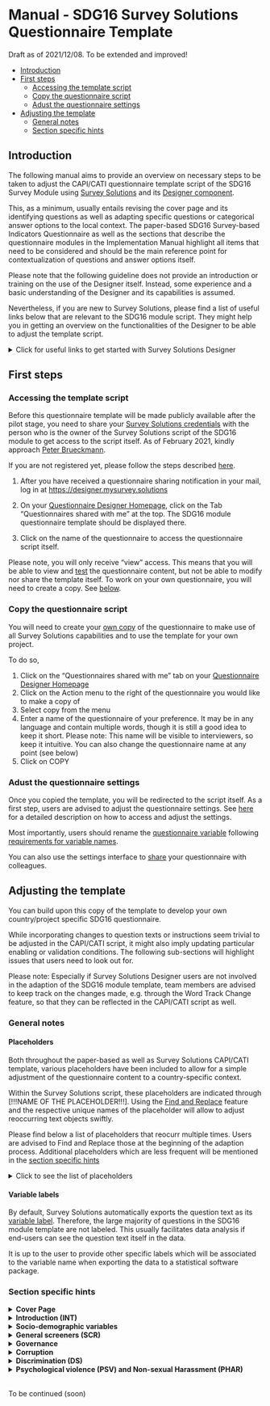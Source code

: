 Manual - SDG16 Survey Solutions Questionnaire Template
================
Draft as of 2021/12/08. To be extended and improved!

-   [Introduction](#introduction)
-   [First steps](#first-steps)
    -   [Accessing the template script](#accessing-the-template-script)
    -   [Copy the questionnaire script](#copy-the-questionnaire-script)
    -   [Adust the questionnaire
        settings](#adust-the-questionnaire-settings)
-   [Adjusting the template](#adjusting-the-template)
    -   [General notes](#general-notes)
    -   [Section specific hints](#section-specific-hints)

## Introduction

The following manual aims to provide an overview on necessary steps to
be taken to adjust the CAPI/CATI questionnaire template script of the
SDG16 Survey Module using [Survey
Solutions](https://mysurvey.solutions/) and its [Designer
component](https://designer.mysurvey.solutions).

This, as a minimum, usually entails revising the cover page and its
identifying questions as well as adapting specific questions or
categorical answer options to the local context. The paper-based SDG16
Survey-based Indicators Questionnaire as well as the sections that
describe the questionnaire modules in the Implementation Manual
highlight all items that need to be considered and should be the main
reference point for contextualization of questions and answer options
itself.

Please note that the following guideline does not provide an
introduction or training on the use of the Designer itself. Instead,
some experience and a basic understanding of the Designer and its
capabilities is assumed.

Nevertheless, if you are new to Survey Solutions, please find a list of
useful links below that are relevant to the SDG16 module script. They
might help you in getting an overview on the functionalities of the
Designer to be able to adjust the template script.

<details>
<summary>
Click for useful links to get started with Survey Solutions Designer
</summary>

The following links are a selection of the extensive documentation
provided by the Survey Solutions team at
<https://docs.mysurvey.solutions/>

#### Designer Interface

-   [Registration and Signing
    In](https://docs.mysurvey.solutions/questionnaire-designer/interface/registration-and-signing-in/)
-   [Questionnaire Designer
    Homepage](https://docs.mysurvey.solutions/questionnaire-designer/interface/questionnaire-designer-homepage/)
-   [Questionnaire Edit
    Screen](https://docs.mysurvey.solutions/questionnaire-designer/interface/questionnaire-edit-screen/)
-   [Sharing a
    questionnaire](https://docs.mysurvey.solutions/questionnaire-designer/interface/share-questionnaire/)
-   [Questionnaire
    Settings](https://docs.mysurvey.solutions/questionnaire-designer/interface/settings/)
-   [Questionnaire
    variable](https://docs.mysurvey.solutions/questionnaire-designer/components/questionnaire-variable/)
-   [Find and
    Replace](https://docs.mysurvey.solutions/questionnaire-designer/interface/find-and-replace-/)
-   [Compile](https://docs.mysurvey.solutions/questionnaire-designer/interface/compile/)
-   [Compile
    errors](https://docs.mysurvey.solutions/questionnaire-designer/messages/compile_errors/)
-   [Comments in
    Designer](https://docs.mysurvey.solutions/questionnaire-designer/toolbar/comments-in-designer/)

#### Common Design Problems

-   [Text
    substitution](https://docs.mysurvey.solutions/questionnaire-designer/techniques/text-substitution/)
-   [Formatting
    text](https://docs.mysurvey.solutions/questionnaire-designer/techniques/formatting-text/)

#### Questionnaire Testing

-   [Online
    Tester](https://docs.mysurvey.solutions/questionnaire-designer/testing/testing-your-questionnaire-with-the-online-tester/)
-   [Testing
    scenarios](https://docs.mysurvey.solutions/questionnaire-designer/testing/scenarios/)

#### Questionnaire Components

-   [Questionnaire
    Components](https://docs.mysurvey.solutions/questionnaire-designer/components/questionnaire-components-/)
-   [Create and Modify
    Components](https://docs.mysurvey.solutions/questionnaire-designer/components/create-and-modify-components-/)
-   [General Component
    Properties](https://docs.mysurvey.solutions/questionnaire-designer/questions/general-component-properties/)
-   [Variable
    names](https://docs.mysurvey.solutions/questionnaire-designer/components/variable-names/)
-   [Special Section: Cover
    Page](https://docs.mysurvey.solutions/questionnaire-designer/components/special-section-cover/)
-   [Static
    Text](https://docs.mysurvey.solutions/questionnaire-designer/components/static-text/)

#### Question Types

-   [Text
    Question](https://docs.mysurvey.solutions/questionnaire-designer/questions/text-question/)
-   [Numeric
    Question](https://docs.mysurvey.solutions/questionnaire-designer/questions/numeric-question/)
-   [Special values for numeric
    questions](https://docs.mysurvey.solutions/questionnaire-designer/questions/special-values-for-numeric-questions/)
-   [Categorical: Single-Select
    Question](https://docs.mysurvey.solutions/questionnaire-designer/questions/categorical-single-select-question/)
-   [Categorical: Multi-Select
    Question](https://docs.mysurvey.solutions/questionnaire-designer/questions/categorical-multi-select-question/)
-   [Date
    question](https://docs.mysurvey.solutions/questionnaire-designer/questions/date-question/)

#### Syntax Guide

-   [Full list of syntax guides for different type of
    questions](https://docs.mysurvey.solutions/syntax-guide/questions/)

</details>

## First steps

### Accessing the template script

Before this questionnaire template will be made publicly available after
the pilot stage, you need to share your <u>Survey Solutions
credentials</u> with the person who is the owner of the Survey Solutions
script of the SDG16 module to get access to the script itself. As of
February 2021, kindly approach [Peter
Brueckmann](mailto:p.brueckmann@mailbox.org).

If you are not registered yet, please follow the steps described
[here](https://docs.mysurvey.solutions/questionnaire-designer/interface/registration-and-signing-in/).

1.  After you have received a questionnaire sharing notification in your
    mail, log in at <https://designer.mysurvey.solutions>

2.  On your [Questionnaire Designer
    Homepage](https://docs.mysurvey.solutions/questionnaire-designer/interface/questionnaire-designer-homepage/),
    click on the Tab “Questionnaires shared with me” at the top. The
    SDG16 module questionnaire template should be displayed there.

3.  Click on the name of the questionnaire to access the questionnaire
    script itself.

Please note, you will only receive “view” access. This means that you
will be able to view and
[test](https://docs.mysurvey.solutions/questionnaire-designer/testing/testing-your-questionnaire-with-the-online-tester/)
the questionnaire content, but not be able to modify nor share the
template itself. To work on your own questionnaire, you will need to
create a copy. See [below](#copy-the-questionnaire-script).

### Copy the questionnaire script

You will need to create your [own
copy](https://docs.mysurvey.solutions/questionnaire-designer/interface/questionnaire-designer-homepage/#copy)
of the questionnaire to make use of all Survey Solutions capabilities
and to use the template for your own project.

To do so,

1.  Click on the “Questionnaires shared with me” tab on your
    [Questionnaire Designer
    Homepage](https://docs.mysurvey.solutions/questionnaire-designer/interface/questionnaire-designer-homepage/)
2.  Click on the Action menu to the right of the questionnaire you would
    like to make a copy of
3.  Select copy from the menu
4.  Enter a name of the questionnaire of your preference. It may be in
    any language and contain multiple words, though it is still a good
    idea to keep it short. Please note: This name will be visible to
    interviewers, so keep it intuitive. You can also change the
    questionnaire name at any point (see below)
5.  Click on COPY

### Adust the questionnaire settings

Once you copied the template, you will be redirected to the script
itself. As a first step, users are advised to adjust the questionnaire
settings. See
[here](https://docs.mysurvey.solutions/questionnaire-designer/interface/settings/)
for a detailed description on how to access and adjust the settings.

Most importantly, users should rename the [questionnaire
variable](https://docs.mysurvey.solutions/questionnaire-designer/components/questionnaire-variable/)
following [requirements for variable
names](https://docs.mysurvey.solutions/questionnaire-designer/components/variable-names/).

You can also use the settings interface to
[share](https://docs.mysurvey.solutions/questionnaire-designer/interface/share-questionnaire/)
your questionnaire with colleagues.

## Adjusting the template

You can build upon this copy of the template to develop your own
country/project specific SDG16 questionnaire.

While incorporating changes to question texts or instructions seem
trivial to be adjusted in the CAPI/CATI script, it might also imply
updating particular enabling or validation conditions. The following
sub-sections will highlight issues that users need to look out for.

Please note: Especially if Survey Solutions Designer users are not
involved in the adaption of the SDG16 module template, team members are
advised to keep track on the changes made, e.g. through the Word Track
Change feature, so that they can be reflected in the CAPI/CATI script as
well.

### General notes

#### Placeholders

Both throughout the paper-based as well as Survey Solutions CAPI/CATI
template, various placeholders have been included to allow for a simple
adjustment of the questionnaire content to a country-specific context.

Within the Survey Solutions script, these placeholders are indicated
through \[!!!NAME OF THE PLACEHOLDER!!!\]. Using the [Find and
Replace](https://docs.mysurvey.solutions/questionnaire-designer/interface/find-and-replace-/)
feature and the respective unique names of the placeholder will allow to
adjust reoccurring text objects swiftly.

Please find below a list of placeholders that reocurr multiple times.
Users are advised to Find and Replace those at the beginning of the
adaption process. Additional placeholders which are less frequent will
be mentioned in the [section specific hints](#section-specific-hints)

<details>
<summary>
Click to see the list of placeholders
</summary>

-   **`[!!!INSERTCOUNTRY!!!]`**  
    This text item is to be used across the questionnaire in various
    question texts as well as interviewer instructions. This includes
    the Introduction Text, SCR1, EPE1 or PHV0, among others. Replace it
    with the respective country name in which the questionnaire is to be
    used. Discuss with your team which notation to use.  
    For example, for a project in the United Republic of Tanzania, one
    could find “\[!!!INSERTCOUNTRY!!!\]” and replace with “Tanzania”

-   **`[!!!INSERT COUNTRY NATIONALITY!!!]`**  
    Similar to placeholder above, denotes the applicable nationality
    (e.g. at D5). Based on the Tanzania example one could find
    “\[!!!INSERT COUNTRY NATIONALITY!!!\]” and replace with “Tanzanian”

-   **`[!!!LOCAL CURRENCY!!!]`**  
    Denotes the currency in which interviewer/respondents should report
    values, e.g. used at question D4. Replace with the short form of a
    countries currency.

</details>

#### Variable labels

By default, Survey Solutions automatically exports the question text as
its [variable
label](https://docs.mysurvey.solutions/questionnaire-designer/questions/general-component-properties/#variable%20label).
Therefore, the large majority of questions in the SDG16 module template
are not labeled. This usually facilitates data analysis if end-users can
see the question text itself in the data.

It is up to the user to provide other specific labels which will be
associated to the variable name when exporting the data to a statistical
software package.

### Section specific hints

<details>
<summary>
<b>Cover Page</b>
</summary>

The Cover Page is a distinct feature within the Survey Solutions
application and will require substantial revision by the user.

To get an understanding of this feature, users are advised to read the
documentation on the [Special Section: Cover
Page](https://docs.mysurvey.solutions/questionnaire-designer/components/special-section-cover/)
as well as the [Question Scope:
Identifying](https://docs.mysurvey.solutions/questionnaire-designer/questions/question-scope-/).
As the documentation states, the cover page may contain some of the
information that is present on an actual cover page of a paper prototype
and may also contain other information.

In regular survey scenarios, the content of the Cover Page is related to
the [Survey Solutions
Workflow](https://docs.mysurvey.solutions/headquarters/interviews/survey-workflow/),
in particular the idea and use of
[Assignments](https://docs.mysurvey.solutions/getting-started/assignments/).
Users are advised to discuss closely with their colleagues who will
prepare and maintain the pre-determined sample, if it exists, since the
variable names of the Questions on the Cover Page need to match the
variable names used during [uploading of
assignments](https://docs.mysurvey.solutions/headquarters/preloading/uploading-many-assignments-at-a-time/).

The template lists three exemplary Text Questions that can be used to
denote specific administrative levels. Users can delete those and or add
additional (types) of questions.

</details>
<details>
<summary>
<b>Introduction (INT)</b>
</summary>

-   **urb (Level of urbanisation)**  
    This question has [question
    scope](https://docs.mysurvey.solutions/questionnaire-designer/questions/question-scope-/)
    HIDDEN in the template and is therefore destined to be pre-filled
    during creation of assignments. Decide if you want to change the
    question scope to Interviewer or Supervisor. You could also discuss
    to delete this question from the interview script itself and rather
    create it during data analysis.

-   **datetime_interview**  
    This
    [Date](https://docs.mysurvey.solutions/questionnaire-designer/questions/date-question/)
    question aims to capture current date and time when interviewer are
    starting the interview. Based on the value/answer of this question,
    Survey Solutions will render dynamically various reference periods
    across the questionnaire using [text
    substitution](https://docs.mysurvey.solutions/questionnaire-designer/techniques/text-substitution/).  
    Those reference periods are stored in the following variables which
    are placed into the Introduction (INT) section:

    -   `yoi` - Year of Interview (e.g. “2021”)
    -   `yoi_minus2` - Year of Interview minus 2 years (e.g. “2019”)
    -   `yoi_minus5` - Year of Interview minus 5 years (e.g. “2016”)
    -   `myoi_minus1` - Month and Year of Interview minus 1 year (e.g
        “August 2020”)

    Since it is important to capture an answer to `datetime_interview`,
    the current template contains a static text which is displayed until
    an answer is recorded. Interviewers will not be displayed the
    consent form and consent question until then. Adjust the respective
    enabling conditions if deemed necessary.

-   **INT1/Consent Form**  
    The Introduction Text / Consent Form is stored in a static text.
    Users are advised to revise it substantially according to local
    protocols and best practices! For example, delete/revise the
    existing placeholders, e.g. the approximate amount of minutes needed
    for the interview.

-   **consent**  
    The consent is obtained through a simple Yes/No question. You can
    consider to obtain verbally recorded consent through the use of
    question type
    [Audio](https://docs.mysurvey.solutions/questionnaire-designer/questions/audio-question/)
    or written consent using the
    [Picture](https://docs.mysurvey.solutions/questionnaire-designer/questions/picture-question/)
    question along with its [signature
    capture](https://docs.mysurvey.solutions/questionnaire-designer/questions/capturing-signatures-with-a-picture-question/)
    feature.  
    Users are advised to consider to add questions or static texts if
    respondents refuse to provide consent (`consent==2`). This often
    implies displaying instructions in static texts to interviewers that
    provide information on how to proceed, e.g. completing the interview
    and informing their supervisor, or asking the interviewer for
    reasons of refusal usingt text questions.

</details>
<details>
<summary>
<b>Socio-demographic variables</b>
</summary>

-   **d1**  
    Validation condition 3: Checks if respondent is younger than 18
    years. Adjust if you include younger respondents in your sample.

-   **d2**

    -   Category Titles should be mapped to nationally relevant types of
        education levels
    -   Consider to add validation conditions based on age reported in
        `d2`

-   **d3_b**  
    Add “intersex” only if country allows intersex as a third gender on
    birth certificates

-   **d4_a**  
    Adjust placeholder \[!!!INSERTCOUNTRY!!!\]

-   **d4_b and d4_d**  
    Makes use of [combo
    box](https://docs.mysurvey.solutions/questionnaire-designer/questions/categorical-single-select-question/).
    Uses list of all countries along with ISO 3166‑1 code. Download and
    adjust in case changes are necessary.

-   **d5_a, d5_b and d5_c** Attention! Adjust the placeholder
    \[!!!INSERTCOUNTRY!!!\] in the combo box: Download existing file,
    open the file using any text editor, replace the placeholder, save
    and upload new file to Designer.

-   **d5_d**  
    Adjust placeholder \[!!!INSERTCOUNTRY!!!\]

-   **d6**  
    Update category titles that are usually used to clarify ethnic /
    racial background

-   **d8**  
    Update category titles with nationally relevant denominations

-   **d11**  
    Update category titles based on national household level income
    statistics

-   **d14 (Proxy Respondent)**  
    Consider to add instructions based on the protocol that you define
    for proxy respondents. Such instructions could for example be
    displayed using a Static Text that is enabled if `d12==2`.

    Please note: If you will not allow for proxy respondents, i.e. the
    interview shall be completed if `d12==2`, you’d need to update all
    enabling conditions for all subsequent sections to

        //Ask this section only if consent has been given and respondent answering him/herself  
        consent==1 && d12==1  

</details>
<details>
<summary>
<b>General screeners (SCR)</b>
</summary>

This section contains several questions that are referenced throughout
the questionnaire. If questions are dropped, carefully revise if this
has consequences in subsequent sections.

-   Variable **ips**  
    This variable is a dummy that takes values “1” and “0”. It resembles
    the family intimate partner status. According to the paper
    questionnaire, it takes value 1 if any response to question
    `src3_a`, `src3_b` or `src3_c` is “Yes”. The expression makes use of
    the C# [conditional expression
    operator](https://docs.mysurvey.solutions/syntax-guide/cslanguage/syntax-guide-operators/#other).
    Carefully revise the expression if any of `src3_a`, `src3_b` or
    `src3_c` are dropped or revised.

</details>
<details>
<summary>
<b>Governance</b>
</summary>

-   **cv4_a** and **cv4_b**  
    Adjust category title for category value 1 based on election cycle
    in country.

-   **cv4_a** Amend to “legislative and presidential national elections”
    if this is ambiguous

-   **cv4_b** Adapt to the nationally used term for municipal elections
    in the local translation

-   **Introduction text** for sub-section *Last experience of public
    services (SPS)*  
    Adjust placeholder `[!!!PUBLICHEALTHCLINIC!!!]`

-   **sps_e1** Revise age range (5-18 years old) with the appropriate
    age range spanning primary and secondary education in the country

-   **sps_g1, sps_g3, sps_g5, sps_g6**  
    Government-issued identification documents need to be tailored to
    national context. If additional documents are listed, a new question
    for SPS.G3 needs to be added, e.g. `sps_g3_f`. In addition, include
    the respective document to the list of categorical answers at
    `sps_g6`.

-   **sps_g2**  
    Replace ‘civil registration services or other relevant agencies’
    with the name of the particular agency(ies) responsible for issuing
    such identification documents in the country

</details>
<details>
<summary>
<b>Corruption</b>
</summary>

-   **Randomization**  
    Following the questionnaire, one needs to randomly select a type of
    official for which bribery has occurred in the past 12 months (YES
    responses to `cr2_*`). To allow for two ore more translations as
    well the constraint to not make use of
    [Rosters](https://docs.mysurvey.solutions/questionnaire-designer/components/rosters/),
    the template CAPI script follows a non-standard way of randomization
    using Survey Solutions. The following items describe aspects one
    needs to consider when adjusting the template.  
    **Please note:** Users are advised to adjust this section extra
    carefully.

    -   **cr2_a** - **cr2_o**  
        To uniquely identify the YES responses to the set of categorical
        single-select questions `cr2_a` - `cr2_o`, the respective
        category values for category title “Yes” need to be unique
        across the questions. `cr_2a` starts with `101`, `cr2_b` uses
        `102` and so forth. Double check the response codes of **all**
        questions if you add or delete a type of official from this set
        of questions `cr2_a` - `cr2_o`.  
        **Attention**: You need to use codes 100 or above for YES
        responses to have variable `CR2_SUM` correctly calculating the
        number of YES responses.

    -   **CR2_SUM**  
        This variable sums up the number of YES responses to questions
        `cr2_*`. It reflects the number of domains where bribery has
        occurred in the past 12 months. If a new type of official is
        added and therefore a new question for CR2. introduced,
        e.g. `cr2_p`, this newly added question needs to be included to
        the expression at `CR2_SUM`. The same applies vice versa,
        i.e. if any of `cr2_a` to `cr2_o` are removed.

    -   **CR2_SEL_code**  
        This variable randomly selects the category value from the list
        of YES responses to questions `cr2_*`. For example, if `cr2_n`
        was among the list of yes responses and has been randomly
        selected, the variable will store the code `114`. Similar to
        `CR2_SUM`, add or remove questions from the expression as
        necessary.  
        **Attention**: You must keep the “Do not export” checkbox
        **unticked**, as this variable will need to be available in the
        data after export to draw conclusions on which type of official
        has been randomly selected.

    -   **CR2_SEL**  
        To render the selected type of official in subsequent
        instructions in at least one language, `CR2_SEL` is used. Again,
        users need to adjust the list of type of officials in the string
        array, if officials are added or removed.  
        **Attention**: The order of the elements in the array need to
        reflect the category values of the respective type of officials.
        For example, in the template, `cr2_a` asks about “Municipal or
        provincial officials” and the corresponding YES value is `101`.
        This type of official is therefore listed first at `CR2_SEL`.  
        “Social security or welfare officials” is asked at `cr2_d` and
        uses code `104`. It therefore needs to be listed at the fourth
        position in the array. If you’d change the code at `cr2_d` from
        `104` to `105`, you’d need to switch the position at `CR2_SEL`
        from fourth to fivth.  
        **Translation**: If you are using a translation in addition to
        the English Original Text, you will need to manually replace the
        English elements in the string array at `CR2_SEL` with the
        respective translations of the type of officials. If there are
        more than one translations to be used, unfortunately, you’d need
        to decide which main language should be used since only one
        language can be defined here.

    -   **Static Texts of type of officials**  
        There are 15 separate static texts placed before `cr4_a` that
        contain the respective type of officials. Each static text is
        enabled if the respective type of official has been randomly
        selected at `CR2_SEL_code`. As before, users need to adjust the
        content and/or enabling conditions of these static texts if
        changes to `cr2_a` - `cr2_o` are introduced.  
        **Purpose**: These static texts will also be included in the
        [questionnaire template in excel
        format](https://docs.mysurvey.solutions/questionnaire-designer/toolbar/multilingual-questionnaires/)
        for translation. The aim is therefore to display the type of
        officials at least once in any language/translation if users
        need 2 or more translations, which is not possible at `CR2_SEL`.
        Since one can not use static texts for substitution, `CR2_SEL`
        is used to substitute the randomly selected type of officials in
        interviewer instructions at subsequent questions.

-   **cr5**  
    Adjust category titles to local currency unit with “natural” bands
    of similar worth to these USD values.

-   **cr10**  
    Similar to hints for randomization, if questions are added or
    removed from list of questions `cr1_a` to `cr1_b`, this revision
    needs to be incorporated into the enabling condition of `cr10`:
    `CountValue(1,cr1_a,[...],cr1_o)>0`.

-   **cr8_a**  
    Adjust category titles of category values 2 and 3 based on names of
    respective national institutions. Additional institutions may be
    added for codes 04-07, where applicable.

</details>
<details>
<summary>
<b>Discrimination (DS)</b>
</summary>

-   **ds3** and **ds4** Adjust the enabling condition if you add or
    remove any question to/from the set of questions `ds2_a` - `ds2_x`.
    Needs to be ensured that any ‘YES’ response of discrimination in
    past 12 months is captured

</details>
<details>
<summary>
<b>Psychological violence (PSV) and Non-sexual Harassment (PHAR)</b>
</summary>

-   **PHAR_SUM**  
    If incidents are added to the list of PHAR incidents, e.g. new
    question `phar2_f`, include it in the expression of `PHAR_SUM`. Vice
    versa, if any of `phar2_a-f` is removed, remove it from the
    expression at this variable.

-   **phar5**  
    Similar to `PHAR_SUM`, if you add or remove any incident from the
    list of `phar*_a` - `phar*_e`, at `phar5` you need to:

    -   Adjust the list of categorical options. For example, if
        `phar*_e` is removed, delete category value 5 with title
        *“Somebody FOLLOWED YOU AGAINST YOUR WILL,…”*

    -   Revise the filter expression. By default, the filter ensures
        that only incidents are displayed to the enumerator which
        actually occured in the past 12 months (based on `phar2_a` -
        `phar2_e`). If you add a question, e.g. `phar2_g` and the
        category value at `phar5` is 6, revise the expression to

            phar2_a==1 && @optioncode==1  || 
            phar2_b==1 && @optioncode==2  || 
            phar2_c==1 && @optioncode==3  || 
            phar2_d==1 && @optioncode==4  || 
            phar2_e==1 && @optioncode==5  || 
            phar2_g==1 && @optioncode==6  ||
            @optioncode>=98

-   **vr4**  
    Adjust categorical titles for values 12 - 24 using local authorities

-   **PSV_SUM**  
    Identical to instructions at `PHAR_SUM`: Revise expression if
    questions are added to or removed from the list of PSV incidents,
    e.g. new question `psv2_k`, include it in the expression of
    `PSV_SUM`.

-   **psv5**  
    Identical to instructions at `phar5`:

    -   Adjust the list of categorical options. For example, if `psv2_i`
        is removed, delete category value 9 with title *“Somebody
        RESTRICTED YOUR FREEDOM…”*

    -   Revise the filter expression. If you add a question,
        e.g. `psv2_k` and the category value at `psv5` is 12, add the
        expression

            [...]
            psv2_j==1 && @optioncode==10  || 
            psv2_k==1 && @optioncode==12  || 
            @optioncode>=98

-   **vr5**

    -   Decide if the optional part in question text is applicable in
        country context. If not, delete from question text. If
        applicable, remove the *“\[!!!In countries where applicable,
        add!!!:\]”* instruction and substitute placeholder
        *“\[!!!NATIONAL EXAMPLES HERE!!!\]”* with respective examples.
    -   Adjust categorical titles for values 12 - 24 using local
        authorities

</details>

<br> To be continued (soon)

